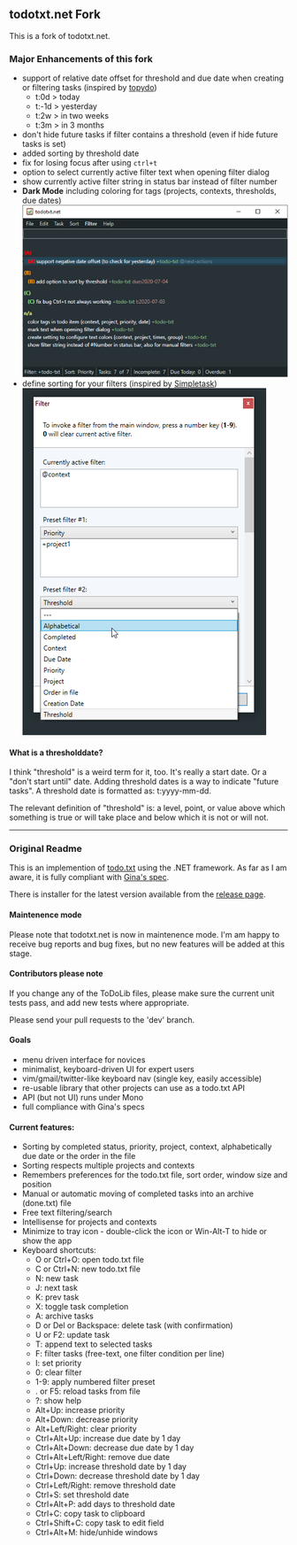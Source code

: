 ## todotxt.net Fork

This is a fork of todotxt.net. 

### Major Enhancements of this fork
- support of relative date offset for threshold and due date when creating or filtering tasks (inspired by [topydo](https://github.com/bram85/topydo))
	- t:0d > today
	- t:-1d > yesterday
	- t:2w > in two weeks
	- t:3m > in 3 months
- don't hide future tasks if filter contains a threshold (even if hide future tasks is set)
- added sorting by threshold date
- fix for losing focus after using `ctrl+t`
- option to select currently active filter text when opening filter dialog
- show currently active filter string in status bar instead of filter number
- **Dark Mode** including coloring for tags (projects, contexts, thresholds, due dates)
![](main.png)
- define sorting for your filters (inspired by [Simpletask](https://github.com/mpcjanssen/simpletask-android))
![](filter_dialog.png)

#### What is a thresholddate?

I think "threshold" is a weird term for it, too. It's really a start date. Or a "don't start until" date. Adding threshold dates is a way to indicate "future tasks". A threshold date is formatted as: t:yyyy-mm-dd.

The relevant definition of "threshold" is: a level, point, or value above which something is true or will take place and below which it is not or will not.

----

### Original Readme

This is an implemention of [todo.txt](http://todotxt.com/) using the .NET framework. As far as I am aware, it is fully compliant with [Gina's spec](https://github.com/ginatrapani/todo.txt-cli/wiki/The-Todo.txt-Format). 

There is installer for the latest version available from the [release page](https://github.com/benrhughes/todotxt.net/releases).

#### Maintenence mode

Please note that todotxt.net is now in maintenence mode. I'm am happy to receive bug reports and bug fixes, but no new features will be added at this stage.

#### Contributors please note

If you change any of the ToDoLib files, please make sure the current unit tests pass, and add new tests where appropriate.

Please send your pull requests to the 'dev' branch. 

#### Goals

 - menu driven interface for novices
 - minimalist, keyboard-driven UI for expert users
 - vim/gmail/twitter-like keyboard nav (single key, easily accessible)
 - re-usable library that other projects can use as a todo.txt API
 - API (but not UI) runs under Mono
 - full compliance with Gina's specs


#### Current features:

 - Sorting by completed status, priority, project, context, alphabetically due date or the order in the file
 - Sorting respects multiple projects and contexts
 - Remembers preferences for the todo.txt file, sort order, window size and position
 - Manual or automatic moving of completed tasks into an archive (done.txt) file
 - Free text filtering/search
 - Intellisense for projects and contexts
 - Minimize to tray icon - double-click the icon or Win-Alt-T to hide or show the app
 - Keyboard shortcuts:
	- O or Ctrl+O: open todo.txt file
	- C or Ctrl+N: new todo.txt file
	- N: new task
	- J: next task
	- K: prev task
	- X: toggle task completion
	- A: archive tasks
	- D or Del or Backspace: delete task (with confirmation)
	- U or F2: update task
    - T: append text to selected tasks
	- F: filter tasks (free-text, one filter condition per line)
	- I: set priority
    - 0: clear filter
    - 1-9: apply numbered filter preset
	- . or F5: reload tasks from file
	- ?: show help
	- Alt+Up: increase priority
	- Alt+Down: decrease priority
	- Alt+Left/Right: clear priority
 	- Ctrl+Alt+Up: increase due date by 1 day
	- Ctrl+Alt+Down: decrease due date by 1 day
    - Ctrl+Alt+Left/Right: remove due date 
    - Ctrl+Up: increase threshold date by 1 day
	- Ctrl+Down: decrease threshold date by 1 day
    - Ctrl+Left/Right: remove threshold date 
	- Ctrl+S: set threshold date 
	- Ctrl+Alt+P: add days to threshold date 
	- Ctrl+C: copy task to clipboard
	- Ctrl+Shift+C: copy task to edit field
	- Ctrl+Alt+M: hide/unhide windows

